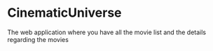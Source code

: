 # CinematicUniverse
The web application where you have all the movie list and the details regarding the movies

